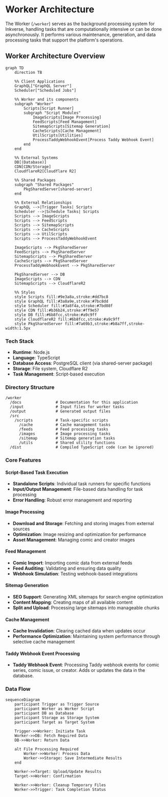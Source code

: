# Worker Architecture
The Worker (`/worker`) serves as the background processing system for Inkverse, handling tasks that are computationally intensive or can be done asynchronously. It performs various maintenance, generation, and data processing tasks that support the platform's operations.

## Worker Architecture Overview

```mermaid
graph TD
    direction TB
    
    %% Client Applications
    GraphQL["GraphQL Server"]
    Scheduler["Scheduled Jobs"]
    
    %% Worker and its components
    subgraph "Worker"
        Scripts[Script Runner]
        subgraph "Script Modules"
            ImageScripts[Image Processing]
            FeedScripts[Feed Management]
            SitemapScripts[Sitemap Generation]
            CacheScripts[Cache Management]
            UtilScripts[Utilities]
            ProcessTaddyWebhookEvent[Process Taddy Webhook Event]
        end
    end
    
    %% External Systems
    DB[(Database)]
    CDN[CDN/Storage]
    CloudflareR2[Cloudflare R2]
    
    %% Shared Packages
    subgraph "Shared Packages"
        PkgSharedServer[shared-server]
    end
    
    %% External Relationships
    GraphQL -->|Trigger Tasks| Scripts
    Scheduler -->|Schedule Tasks| Scripts
    Scripts --> ImageScripts
    Scripts --> FeedScripts
    Scripts --> SitemapScripts
    Scripts --> CacheScripts
    Scripts --> UtilScripts
    Scripts --> ProcessTaddyWebhookEvent
    
    ImageScripts --> PkgSharedServer
    FeedScripts --> PkgSharedServer
    SitemapScripts --> PkgSharedServer
    CacheScripts --> PkgSharedServer
    ProcessTaddyWebhookEvent --> PkgSharedServer
    
    PkgSharedServer --> DB
    ImageScripts --> CDN
    SitemapScripts --> CloudflareR2
    
    %% Styles
    style Scripts fill:#9e3a8a,stroke:#dd7bc8
    style GraphQL fill:#3a8a9e,stroke:#7bc8dd
    style Scheduler fill:#3a8f4a,stroke:#7bd08f
    style CDN fill:#b36b24,stroke:#ff9e57
    style DB fill:#6b8fcc,stroke:#a9c9ff
    style CloudflareR2 fill:#6b8fcc,stroke:#a9c9ff
    style PkgSharedServer fill:#7a69b3,stroke:#b8a7ff,stroke-width:1.5px
```

### Tech Stack
- **Runtime**: Node.js
- **Language**: TypeScript
- **Database Access**: PostgreSQL client (via shared-server package)
- **Storage**: File system, Cloudflare R2
- **Task Management**: Script-based execution

### Directory Structure
```
/worker
  /docs               # Documentation for this application
  /input              # Input files for worker tasks
  /output             # Generated output files
  /src
    /scripts          # Task-specific scripts
      /cache          # Cache management tasks
      /feeds          # Feed processing tasks
      /images         # Image processing tasks
      /sitemap        # Sitemap generation tasks
      /utils          # Shared utility functions
  /dist               # Compiled TypeScript code (can be ignored)
```

### Core Features

#### Script-Based Task Execution
- **Standalone Scripts**: Individual task runners for specific functions
- **Input/Output Management**: File-based data handling for task processing
- **Error Handling**: Robust error management and reporting

#### Image Processing
- **Download and Storage**: Fetching and storing images from external sources
- **Optimization**: Image resizing and optimization for performance
- **Asset Management**: Managing comic and creator images

#### Feed Management
- **Comic Import**: Importing comic data from external feeds
- **Feed Auditing**: Validating and ensuring data quality
- **Webhook Simulation**: Testing webhook-based integrations

#### Sitemap Generation
- **SEO Support**: Generating XML sitemaps for search engine optimization
- **Content Mapping**: Creating maps of all available content
- **Split and Upload**: Processing large sitemaps into manageable chunks

#### Cache Management
- **Cache Invalidation**: Clearing cached data when updates occur
- **Performance Optimization**: Maintaining system performance through selective cache management

#### Taddy Webhook Event Processing
- **Taddy Webhook Event**: Processing Taddy webhook events for comic series, comic issue, or creator. Adds or updates the data in the database.


### Data Flow

```mermaid
sequenceDiagram
    participant Trigger as Trigger Source
    participant Worker as Worker Script
    participant DB as Database
    participant Storage as Storage System
    participant Target as Target System
    
    Trigger->>Worker: Initiate Task
    Worker->>DB: Fetch Required Data
    DB->>Worker: Return Data
    
    alt File Processing Required
        Worker->>Worker: Process Data
        Worker->>Storage: Save Intermediate Results
    end
    
    Worker->>Target: Upload/Update Results
    Target->>Worker: Confirmation
    
    Worker->>Worker: Cleanup Temporary Files
    Worker->>Trigger: Task Completion Status
``` 